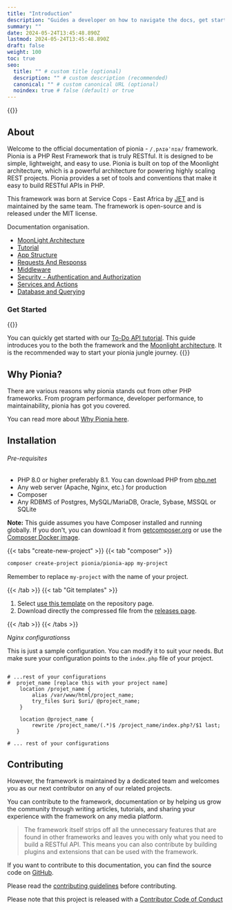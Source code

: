 ```yaml
---
title: "Introduction"
description: "Guides a developer on how to navigate the docs, get started with Pionia and more."
summary: ""
date: 2024-05-24T13:45:48.890Z
lastmod: 2024-05-24T13:45:48.890Z
draft: false
weight: 100
toc: true
seo:
  title: "" # custom title (optional)
  description: "" # custom description (recommended)
  canonical: "" # custom canonical URL (optional)
  noindex: true # false (default) or true
---
```


{{<picture src="pionia.png" alt="Pionia Logo">}}

## About
Welcome to the official documentation of pionia - `/ˌpʌɪəˈnɪə/` framework. Pionia is a PHP Rest Framework that is truly RESTful. It is designed to be simple, lightweight, and easy to use. Pionia is built on top of the Moonlight architecture, which is a powerful architecture for powering highly scaling REST projects. Pionia provides a set of tools and conventions that make it easy to build RESTful APIs in PHP.

This framework was born at Service Cops - East Africa by [JET](https://www.linkedin.com/in/jetezra/) and is maintained by the same team. The framework is open-source and is released under the MIT license.

Documentation organisation.

- [MoonLight Architecture](/moonlight/introduction-to-moonlight-architecture/)
- [Tutorial](/documentation/api-tutorial/)
- [App Structure](/documentation/application-structure/)
- [Requests And Responss](/documentation/requests-and-responses/)
- [Middleware](/docs/documentation/middleware/)
- [Security - Authentication and Authorization](/documentation/security/security-authentication-and-authorization/)
- [Services and Actions](/documentation/services/services/)
- [Database and Querying](/documentation/database/configuration-getting-started/)


### Get Started

{{<callout context="tip" title="Start with a TO-DO api tutorial" icon="outline/pencil">}}

You can quickly get started with our [To-Do API tutorial](/documentation/api-tutorial/). This guide introduces you to the both the framework and the [Moonlight architecture](/moonlight/introduction-to-moonlight-architecture/). It is the recommended way to start your pionia jungle journey.
{{</callout>}}

## Why Pionia?

There are various reasons why pionia stands out from other PHP frameworks. From program performance, developer performance, to maintainability, pionia has got you covered.

You can read more about [Why Pionia here](/documentation/why-pionia/).

## Installation

###### Pre-requisites

- PHP 8.0 or higher preferably 8.1. You can download PHP from [php.net](https://www.php.net/manual/en/install.php)
- Any web server (Apache, Nginx, etc.) for production
- Composer
- Any RDBMS of Postgres, MySQL/MariaDB, Oracle, Sybase, MSSQL or SQLite

**Note:** This guide assumes you have Composer installed and running globally. If you don't, you can download it from [getcomposer.org](https://getcomposer.org/) or use the [Composer Docker image](https://hub.docker.com/_/composer).

{{< tabs "create-new-project" >}}
{{< tab "composer" >}}

```bash
composer create-project pionia/pionia-app my-project
```

Remember to replace `my-project` with the name of your project.

{{< /tab >}}
{{< tab "Git templates" >}}
>>>

1. Select [use this template](https://github.com/PioniaPHP-project/Pionia-App) on the repository page.
2. Download directly the compressed file from the [releases page](https://github.com/PioniaPHP-project/Pionia-App/releases).

>>>
{{< /tab >}}
{{< /tabs >}}

*Nginx configuration*ss

This is just a sample configuration. You can modify it to suit your needs. But make sure your configuration points to the `index.php` file of your project.

```nginx

# ...rest of your configurations
#  projet_name [replace this with your project name]
    location /projet_name {
        alias /var/www/html/project_name;
        try_files $uri $uri/ @project_name; 
    }
    
    location @project_name {
        rewrite /project_name/(.*)$ /project_name/index.php?/$1 last;
   }

# ... rest of your configurations
```

## Contributing

However, the framework is maintained by a dedicated team and welcomes you as our next contributor on any of our related projects.

You can contribute to the framework, documentation or by helping us grow the community through writing articles, tutorials, and sharing your experience with the framework on any media platform.

> The framework itself strips off all the unnecessary features that are found in other frameworks and leaves you with only what you need to build a RESTful API.
> This means you can also contribute by building plugins and extensions that can be used with the framework.

If you want to contribute to this documentation, you can find the source code on [GitHub](https://github.com/PioniaPHP-project/Pionia-App).

Please read the [contributing guidelines](https://github.com/PioniaPHP-project/Pionia-App/contributing.md) before contributing.

Please note that this project is released with a [Contributor Code of Conduct](https://github.com/PioniaPHP-project/Pionia-App/code_of_conduct.md)
